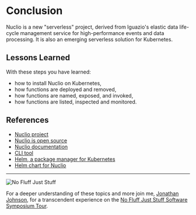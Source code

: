 # Conclusion #

Nuclio is a new "serverless" project, derived from Iguazio's elastic data life-cycle management service for high-performance events and data processing. It is also an emerging serverless solution for Kubernetes.

## Lessons Learned ##

With these steps you have learned:

- how to install Nuclio on Kubernetes,
- how functions are deployed and removed,
- how functions are named, exposed, and invoked,
- how functions are listed, inspected and monitored.

## References ##

- [Nuclio project](https://nuclio.io/)
- [Nuclio is open source](https://github.com/nuclio/nuclio)
- [Nuclio documentation](https://nuclio.io/docs/latest/)
- [CLI tool](https://nuclio.io/docs/latest/setup/k8s/getting-started-k8s/#deploy-a-function-with-the-nuclio-cli-nuctl)
- [Helm, a package manager for Kubernetes](https://helm.sh/)
- [Helm chart for Nuclio](https://github.com/nuclio/nuclio/tree/master/hack/k8s/helm/nuclio)

------
![No Fluff Just Stuff](/javajon/courses/kubernetes-serverless/nuclio/assets/nfjs.png "No Fluff Just Stuff")

For a deeper understanding of these topics and more join me, [Jonathan Johnson](https://www.linkedin.com/in/javajon/), for a transcendent experience on the [No Fluff Just Stuff Software Symposium Tour](https://nofluffjuststuff.com/home/main).